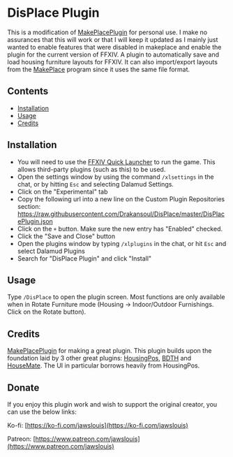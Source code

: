 # DisPlace Plugin
This is a modification of [MakePlacePlugin](https://github.com/jawslouis/MakePlacePlugin) for personal use. I make no assurances that this will work or that I will keep it updated as I mainly just wanted to enable features that were disabled in makeplace and enable the plugin for the current version of FFXIV.
A plugin to automatically save and load housing furniture layouts for FFXIV. It can also import/export layouts from the [MakePlace](https://jawslouis.itch.io/makeplace) program since it uses the same file format.

## Contents
* [Installation](#installation)
* [Usage](#usage)
* [Credits](#credits)

## Installation

* You will need to use the [FFXIV Quick Launcher](https://goatcorp.github.io/) to run the game. This allows third-party plugins (such as this) to be used.
* Open the settings window by using the command `/xlsettings` in the chat, or by hitting `Esc` and selecting Dalamud Settings.
* Click on the "Experimental" tab
* Copy the following url into a new line on the Custom Plugin Repositories section: https://raw.githubusercontent.com/Drakansoul/DisPlace/master/DisPlacePlugin.json
* Click on the `+` button. Make sure the new entry has "Enabled" checked.
* Click the "Save and Close" button
* Open the plugins window by typing `/xlplugins` in the chat, or hit `Esc` and select Dalamud Plugins
* Search for "DisPlace Plugin" and click "Install"

## Usage
Type `/DisPlace` to open the plugin screen. Most functions are only available when in Rotate Furniture mode (Housing -> Indoor/Outdoor Furnishings. Click on the Rotate button).

## Credits
[MakePlacePlugin](https://github.com/jawslouis/MakePlacePlugin) for making a great plugin.
This plugin builds upon the foundation laid by 3 other great plugins: [HousingPos](https://github.com/Bluefissure/HousingPos), [BDTH](https://github.com/LeonBlade/BDTHPlugin) and [HouseMate](https://github.com/lmcintyre/Housemate). The UI in particular borrows heavily from HousingPos.

## Donate
If you enjoy this plugin work and wish to support the original creator, you can use the below links:

Ko-fi: [https://ko-fi.com/jawslouis](https://ko-fi.com/jawslouis)

Patreon: [https://www.patreon.com/jawslouis](https://www.patreon.com/jawslouis)
